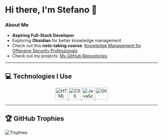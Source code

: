 # Hi there, I'm Stefano 👋  

###  About Me  
-  **Aspiring Full-Stack Developer**  
-  Exploring **Obsidian** for better knowledge management  
-  Check out this **note-taking course**: [Knowledge Management for Offensive Security Professionals](https://github.com/808ale/Knowledge-Management-for-Offensive-Security-Professionals)  
-  Check out my projects: [My GitHub Repositories](https://github.com/stefanuti04?tab=repositories)

---

## 💻 Technologies I Use  
<!-- Centering technology icons for a neat visual presentation -->
<p align="center">
  <!-- HTML Icon with a link to its documentation -->
  <a href="https://developer.mozilla.org/en-US/docs/Web/HTML">
    <img src="https://cdn-icons-png.flaticon.com/256/174/174854.png" width="40" alt="HTML" />
  </a> 
  <!-- CSS Icon with a link to its documentation -->
  <a href="https://developer.mozilla.org/en-US/docs/Web/CSS">
    <img src="https://cdn-icons-png.freepik.com/512/732/732190.png" width="40" alt="CSS" />
  </a> 
  <!-- JavaScript Icon with a link to its documentation -->
  <a href="https://developer.mozilla.org/en-US/docs/Web/JavaScript">
    <img src="https://upload.wikimedia.org/wikipedia/commons/thumb/9/99/Unofficial_JavaScript_logo_2.svg/640px-Unofficial_JavaScript_logo_2.svg.png" width="40" alt="JavaScript" />
  </a>
<!-- Git Icon with link to docs -->
<a href="https://git-scm.com/">
<img src="https://github.com/user-attachments/assets/11f8943d-3500-4e2b-a853-59aeae52f48b" width="40" alt="Git"/>
</a>
  
</p>

---

## 🏆 GitHub Trophies  
<!-- GitHub profile trophies section, generated dynamically based on my username -->
![Trophies](https://github-profile-trophy.vercel.app/?username=stefanuti04&theme=darkhub&no-frame=true&no-bg=true&column=-1)
